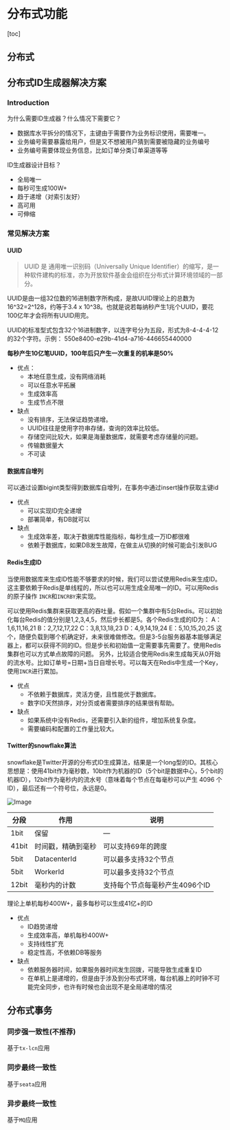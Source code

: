 # 分布式功能

[toc]

## 分布式

## 分布式ID生成器解决方案

### Introduction

为什么需要ID生成器？什么情况下需要它？

- 数据库水平拆分的情况下，主键由于需要作为业务标识使用，需要唯一。
- 业务编号需要暴露给用户，但是又不想被用户猜到需要被隐藏的业务编号
- 业务编号需要体现业务信息，比如订单分类订单渠道等等

ID生成器设计目标？

- 全局唯一
- 每秒可生成100W+
- 趋于递增（对索引友好）
- 高可用
- 可伸缩

### 常见解决方案

#### UUID

> UUID 是 通用唯一识别码（Universally Unique Identifier）的缩写，是一种软件建构的标准，亦为开放软件基金会组织在分布式计算环境领域的一部分。

UUID是由一组32位数的16进制数字所构成，是故UUID理论上的总数为16^32=2^128，约等于3.4 x 10^38。也就是说若每纳秒产生1兆个UUID，要花100亿年才会将所有UUID用完。

UUID的标准型式包含32个16进制数字，以连字号分为五段，形式为8-4-4-4-12的32个字符。示例： 550e8400-e29b-41d4-a716-446655440000

**每秒产生10亿笔UUID，100年后只产生一次重复的机率是50%**

- 优点：
  - 本地任意生成，没有网络消耗
  - 可以任意水平拓展
  - 生成效率高
  - 生成节点不限
- 缺点
  - 没有排序，无法保证趋势递增。
  - UUID往往是使用字符串存储，查询的效率比较低。
  - 存储空间比较大，如果是海量数据库，就需要考虑存储量的问题。
  - 传输数据量大
  - 不可读

#### 数据库自增列

可以通过设置bigint类型得到数据库自增列，在事务中通过insert操作获取主键id

- 优点
  - 可以实现ID完全递增
  - 部署简单，有DB就可以
- 缺点
  - 生成效率差，取决于数据库性能指标，每秒生成一万ID都很难
  - 依赖于数据库，如果DB发生故障，在做主从切换的时候可能会引发BUG

#### Redis生成ID

当使用数据库来生成ID性能不够要求的时候，我们可以尝试使用Redis来生成ID。这主要依赖于Redis是单线程的，所以也可以用生成全局唯一的ID。可以用Redis的原子操作 `INCR`和`INCRBY`来实现。

可以使用Redis集群来获取更高的吞吐量。假如一个集群中有5台Redis。可以初始化每台Redis的值分别是1,2,3,4,5，然后步长都是5。各个Redis生成的ID为：
 A：1,6,11,16,21
 B：2,7,12,17,22
 C：3,8,13,18,23
 D：4,9,14,19,24
 E：5,10,15,20,25
     这个，随便负载到哪个机确定好，未来很难做修改。但是3-5台服务器基本能够满足器上，都可以获得不同的ID。但是步长和初始值一定需要事先需要了。使用Redis集群也可以方式单点故障的问题。
     另外，比较适合使用Redis来生成每天从0开始的流水号。比如订单号=日期+当日自增长号。可以每天在Redis中生成一个Key，使用`INCR`进行累加。

- 优点
  - 不依赖于数据库，灵活方便，且性能优于数据库。
  - 数字ID天然排序，对分页或者需要排序的结果很有帮助。
- 缺点
  - 如果系统中没有Redis，还需要引入新的组件，增加系统复杂度。
  - 需要编码和配置的工作量比较大。

#### Twitter的snowflake算法

snowflake是Twitter开源的分布式ID生成算法，结果是一个long型的ID。其核心思想是：使用41bit作为毫秒数，10bit作为机器的ID（5个bit是数据中心，5个bit的机器ID），12bit作为毫秒内的流水号（意味着每个节点在每毫秒可以产生 4096 个 ID），最后还有一个符号位，永远是0。

![Image](https://cdn.jsdelivr.net/gh/edgarding77/microservice-platform-doc@latest/image/func/snowflake-64bit.png)

| 分段  | 作用               | 说明                           |
| ----- | ------------------ | ------------------------------ |
| 1bit  | 保留               | —                              |
| 41bit | 时间戳，精确到毫秒 | 可以支持69年的跨度             |
| 5bit  | DatacenterId       | 可以最多支持32个节点           |
| 5bit  | WorkerId           | 可以最多支持32个节点           |
| 12bit | 毫秒内的计数       | 支持每个节点每毫秒产生4096个ID |

理论上单机每秒400W+，最多每秒可以生成41亿+的ID

- 优点
  - ID趋势递增
  - 生成效率高，单机每秒400W+
  - 支持线性扩充
  - 稳定性高，不依赖DB等服务
- 缺点
  - 依赖服务器时间，如果服务器时间发生回拨，可能导致生成重复ID
  - 在单机上是递增的，但是由于涉及到分布式环境，每台机器上的时钟不可能完全同步，也许有时候也会出现不是全局递增的情况

## 分布式事务

### 同步强一致性(不推荐)

基于`tx-lcn`应用

### 同步最终一致性

基于`seata`应用

### 异步最终一致性

基于`MQ`应用


